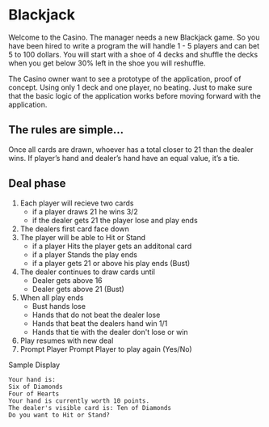 # Blackjack
Welcome to the Casino. The manager needs a new Blackjack game. So you have been hired to write a program the will handle 1 - 5 players and can bet 5 to 100 dollars. You will start with a shoe of 4 decks and shuffle the decks when you get below 30% left in the shoe you will reshuffle.

The Casino owner want to see a prototype of the application, proof of concept. Using only 1 deck and one player, no beating. Just to make sure that the basic logic of the application works before moving forward with the application.

## The rules are simple...

Once all cards are drawn, whoever has a total closer to 21 than the dealer wins. If player’s hand and dealer’s hand have an equal value, it’s a tie.

## Deal phase
1. Each player will recieve two cards
   - if a player draws 21 he wins 3/2
   - if the dealer gets 21 the player lose and play ends
2. The dealers first card face down
3. The player will be able to Hit or Stand
    - if a player Hits the player gets an additonal card
    - if a player Stands the play ends
    - if a player gets 21 or above his play ends (Bust)
4. The dealer continues to draw cards until
   - Dealer gets above 16
   - Dealer gets above 21 (Bust)
5. When all play ends
   - Bust hands lose
   - Hands that do not beat the dealer lose
   - Hands that beat the dealers hand win 1/1
   - Hands that tie with the dealer don't lose or win
6. Play resumes with new deal
7. Prompt Player Prompt Player to play again (Yes/No)
   
Sample Display
```
Your hand is:
Six of Diamonds
Four of Hearts
Your hand is currently worth 10 points.
The dealer's visible card is: Ten of Diamonds
Do you want to Hit or Stand?
```
